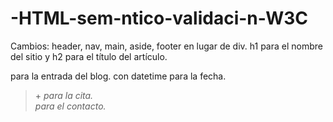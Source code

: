 # -HTML-sem-ntico-validaci-n-W3C

Cambios:
header, nav, main, aside, footer en lugar de div.
h1 para el nombre del sitio y h2 para el título del artículo.
<article> para la entrada del blog.
<time> con datetime para la fecha.
<blockquote> + <cite> para la cita.
<address> para el contacto.
